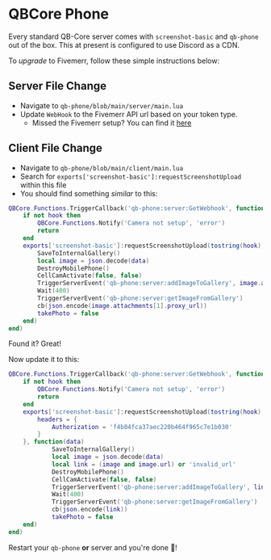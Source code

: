 # QBCore Phone

Every standard QB-Core server comes with `screenshot-basic` and `qb-phone` out of the box. This at present is configured to use Discord as a CDN.

To _upgrade_ to Fivemerr, follow these simple instructions below:

## Server File Change
- Navigate to `qb-phone/blob/main/server/main.lua`
- Update `WebHook` to the Fivemerr API url based on your token type.
  - Missed the Fivemerr setup? You can find it [here](https://docs.fivemerr.com/)

## Client File Change
- Navigate to `qb-phone/blob/main/client/main.lua`
- Search for `exports['screenshot-basic']:requestScreenshotUpload` within this file
- You should find something _similar_ to this:
```lua
QBCore.Functions.TriggerCallback('qb-phone:server:GetWebhook', function(hook)
    if not hook then
        QBCore.Functions.Notify('Camera not setup', 'error')
        return
    end
    exports['screenshot-basic']:requestScreenshotUpload(tostring(hook), 'files[]', function(data)
        SaveToInternalGallery()
        local image = json.decode(data)
        DestroyMobilePhone()
        CellCamActivate(false, false)
        TriggerServerEvent('qb-phone:server:addImageToGallery', image.attachments[1].proxy_url)
        Wait(400)
        TriggerServerEvent('qb-phone:server:getImageFromGallery')
        cb(json.encode(image.attachments[1].proxy_url))
        takePhoto = false
    end)
end)
```

Found it? Great! 

Now update it to this:
```lua
QBCore.Functions.TriggerCallback('qb-phone:server:GetWebhook', function(hook)
    if not hook then
        QBCore.Functions.Notify('Camera not setup', 'error')
        return
    end
    exports['screenshot-basic']:requestScreenshotUpload(tostring(hook), 'file', {
        headers = {
            Authorization = 'f4b84fca37aec220b464f965c7e1b030'
        } 
    }, function(data)
            SaveToInternalGallery()
            local image = json.decode(data)
            local link = (image and image.url) or 'invalid_url'
            DestroyMobilePhone()
            CellCamActivate(false, false)
            TriggerServerEvent('qb-phone:server:addImageToGallery', link)
            Wait(400)
            TriggerServerEvent('qb-phone:server:getImageFromGallery')
            cb(json.encode(link))
            takePhoto = false
    end)
end)
```

Restart your `qb-phone` **or** server and you're done 🎉!
